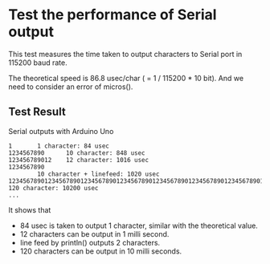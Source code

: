 # Test the performance of Serial output

This test measures the time taken to output characters to Serial port in 115200 baud rate.

The theoretical speed is 86.8 usec/char ( = 1 / 115200 * 10 bit). And we need to consider an error of micros().

## Test Result

Serial outputs with Arduino Uno
```
1       1 character: 84 usec
1234567890      10 character: 848 usec
123456789012    12 character: 1016 usec
1234567890
        10 character + linefeed: 1020 usec
123456789012345678901234567890123456789012345678901234567890123456789012345678901234567890123456789012345678901234567890        120 character: 10200 usec
...
```

It shows that

* 84 usec is taken to output 1 character, similar with the theoretical value.
* 12 characters can be output in 1 milli second.
* line feed by println() outputs 2 characters.
* 120 characters can be output in 10 milli seconds.

